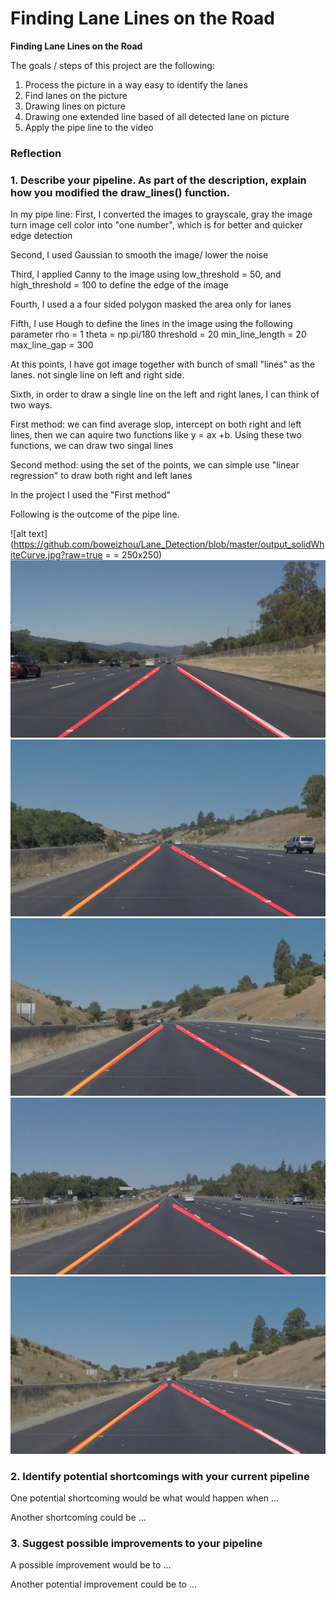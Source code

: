 # **Finding Lane Lines on the Road** 



**Finding Lane Lines on the Road**

The goals / steps of this project are the following:
1. Process the picture in a way easy to identify the lanes
2. Find lanes on the picture
3. Drawing lines on picture
4. Drawing one extended line based of all detected lane on picture
5. Apply the pipe line to the video 


### Reflection

### 1. Describe your pipeline. As part of the description, explain how you modified the draw_lines() function.

In my pipe line:
First, I converted the images to grayscale, gray the image turn image cell color into "one number", which is for better and quicker edge detection 

Second, I used Gaussian to smooth the image/ lower the noise

Third, I applied Canny to the image using low_threshold = 50, and high_threshold = 100 to define the edge of the image

Fourth, I used a a four sided polygon masked the area only for lanes

Fifth, I use Hough to define the lines in the image using the following parameter
    rho = 1
    theta = np.pi/180
    threshold = 20
    min_line_length = 20
    max_line_gap = 300

At this points, I have got image together with bunch of small "lines" as the lanes. not single line on left and right side.

Sixth, in order to draw a single line on the left and right lanes, I can think of two ways.

First method: we can find average slop, intercept on both right and left lines, then we can aquire two functions like y = ax +b. Using these two functions, we can draw two singal lines

Second method: using the set of the points, we can simple use "linear regression" to draw both right and left lanes

In the project I used the "First method"

Following is the outcome of the pipe line.


![alt text](https://github.com/boweizhou/Lane_Detection/blob/master/output_solidWhiteCurve.jpg?raw=true = = 250x250)
![alt text](https://github.com/boweizhou/Lane_Detection/blob/master/output_solidWhiteRight.jpg?raw=true)
![alt text](https://github.com/boweizhou/Lane_Detection/blob/master/output_solidYellowCurve.jpg?raw=true)
![alt text](https://github.com/boweizhou/Lane_Detection/blob/master/output_solidYellowCurve2.jpg?raw=true)
![alt text](https://github.com/boweizhou/Lane_Detection/blob/master/output_solidYellowLeft.jpg?raw=true)
![alt text](https://github.com/boweizhou/Lane_Detection/blob/master/output_whiteCarLaneSwitch.jpg?raw=true)


### 2. Identify potential shortcomings with your current pipeline


One potential shortcoming would be what would happen when ... 

Another shortcoming could be ...


### 3. Suggest possible improvements to your pipeline

A possible improvement would be to ...

Another potential improvement could be to ...
